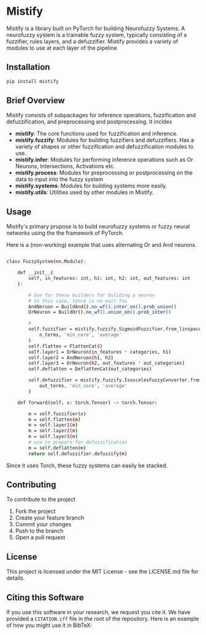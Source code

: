 # Mistify

Mistify is a library built on PyTorch for building Neurofuzzy Systems. A neurofuzzy system is a trainable fuzzy system, typically consisting of a fuzzifier, rules layers, and a defuzzifier. Mistify provides a variety of modules to use at each layer of the pipeline 

## Installation

```bash
pip install mistify
```

## Brief Overview

Mistify consists of subpackages for inference operations, fuzzification and defuzzification, and preprocessing and postprocessing. It incldes 

- **mistify**: The core functions used for fuzzification and inference.
- **mistify.fuzzify**: Modules for building fuzzifiers and defuzzifiers. Has a variety of shapes or other fuzzification and defuzzification modules to use.
- **mistify.infer**: Modules for performing inference operations such as Or Neurons, Intersections, Activations etc.
- **mistify.process**: Modules for preprocessing or postprocessing on the data to input into the fuzzy system
- **mistify.systems**: Modules for building systems more easily.
- **mistify.utils**: Utilities used by other modules in Mistify. 

## Usage

Mistify's primary prupose is to build neurofuzzy systems or fuzzy neural networks using the the framework of PyTorch. 

Here is a (non-working) example that uses alternating Or and And neurons.
```bash

class FuzzySystem(nn.Module):

    def __init__(
        self, in_features: int, h1: int, h2: int, out_features: int
    ):

        # Use for these builders for buliding a neuron
        # In this case, tehre is no wait fou
        AndNeruon = BuildAnd().no_wf().inter_on().prob_union()
        OrNeuron = BuildOr().no_wf().union_on().prob_inter()

        # 
        self.fuzzifier = mistify.fuzzify.SigmoidFuzzifier.from_linspace(
            n_terms, 'min_core', 'average'
        )
        self.flatten = FlattenCat()
        self.layer1 = OrNeuron(in_features * categories, h1)
        self.layer2 = AndNeruon(h1, h2)
        self.layer3 = OrNeuron(h2, out_features * out_categories)
        self.deflatten = DeflattenCat(out_categories)

        self.defuzzifier = mistify.fuzzify.IsoscelesFuzzyConverter.from_linspace(
            out_terms, 'min_core', 'average'
        )

    def forward(self, x: torch.Tensor) -> torch.Tensor:

        m = self.fuzzifier(x)
        m = self.flatten(m)
        m = self.layer1(m)
        m = self.layer2(m)
        m = self.layer3(m)
        # use to prepare for defuzzification
        m = self.deflatten(m)
        return self.defuzzifier.defuzzify(m)

```

Since it uses Torch, these fuzzy systems can easily be stacked. 


## Contributing

To contribute to the project

1. Fork the project
2. Create your feature branch
3. Commit your changes
4. Push to the branch
5. Open a pull request

## License

This project is licensed under the MIT License - see the LICENSE.md file for details.

## Citing this Software

If you use this software in your research, we request you cite it. We have provided a `CITATION.cff` file in the root of the repository. Here is an example of how you might use it in BibTeX:
